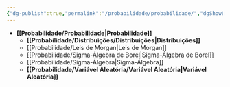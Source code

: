 ```yaml
---
{"dg-publish":true,"permalink":"/probabilidade/probabilidade/","dgShowLocalGraph":true,"created":"2025-05-20T13:30:28.856-03:00"}
---
```




- **[[Probabilidade/Probabilidade\|Probabilidade]]**
	- **[[Probabilidade/Distribuições/Distribuições\|Distribuições]]**
	- [[Probabilidade/Leis de Morgan\|Leis de Morgan]]
	- [[Probabilidade/Sigma-Álgebra de Borel\|Sigma-Álgebra de Borel]]
	- [[Probabilidade/Sigma-Álgebra\|Sigma-Álgebra]]
	- **[[Probabilidade/Variável Aleatória/Variável Aleatória\|Variável Aleatória]]**


